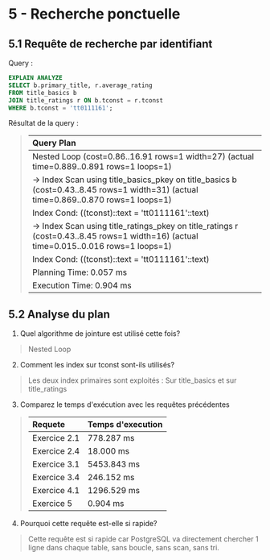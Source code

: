 # 5 - Recherche ponctuelle

## 5.1 Requête de recherche par identifiant

Query : 

``` sql
EXPLAIN ANALYZE
SELECT b.primary_title, r.average_rating
FROM title_basics b
JOIN title_ratings r ON b.tconst = r.tconst
WHERE b.tconst = 'tt0111161';
```

Résultat de la query : 

> | Query Plan  |
> | :--------------- |
> | Nested Loop  (cost=0.86..16.91 rows=1 width=27) (actual time=0.889..0.891 rows=1 loops=1) |
> |   ->  Index Scan using title_basics_pkey on title_basics b  (cost=0.43..8.45 rows=1 width=31) (actual time=0.869..0.870 rows=1 loops=1) |
> |         Index Cond: ((tconst)::text = 'tt0111161'::text) |
> |   ->  Index Scan using title_ratings_pkey on title_ratings r  (cost=0.43..8.45 rows=1 width=16) (actual time=0.015..0.016 rows=1 loops=1) |
> |         Index Cond: ((tconst)::text = 'tt0111161'::text) |
> | Planning Time: 0.057 ms |
> | Execution Time: 0.904 ms |

## 5.2 Analyse du plan

1. Quel algorithme de jointure est utilisé cette fois?
> Nested Loop

2. Comment les index sur tconst sont-ils utilisés?
> Les deux index primaires sont exploités : Sur title_basics et sur title_ratings

3. Comparez le temps d'exécution avec les requêtes précédentes
> | Requete | Temps d'execution |
> | :--- | :--- |
> | Exercice 2.1 | 778.287 ms |
> | Exercice 2.4 | 18.000 ms |
> | Exercice 3.1 | 5453.843 ms |
> | Exercice 3.4 | 246.152 ms |
> | Exercice 4.1 | 1296.529 ms |
> | Exercice 5 | 0.904 ms |

4. Pourquoi cette requête est-elle si rapide?
> Cette requête est si rapide car PostgreSQL va directement chercher 1 ligne dans chaque table, sans boucle, sans scan, sans tri.
